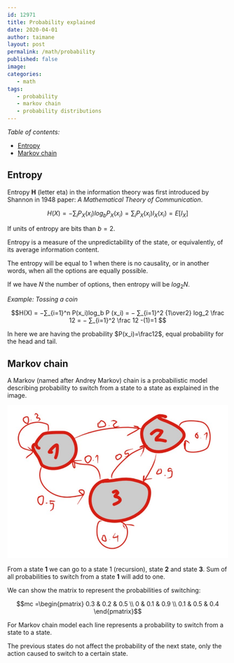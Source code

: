 ```yaml
---
id: 12971
title: Probability explained
date: 2020-04-01
author: taimane
layout: post
permalink: /math/probability
published: false
image: 
categories: 
   - math
tags:
   - probability
   - markov chain
   - probability distributions
---
```



_Table of contents:_
- [Entropy](#entropy)
- [Markov chain](#markov-chain)

## Entropy

Entropy **Η** (letter eta) in the information theory was first introduced by Shannon in 1948 paper: _A Mathematical Theory of Communication_.

$$H(X)=−∑_i P_X ( x_i ) log_b ⁡ P_X ( x_i ) = ∑_i P_X ( x_i ) I_X ( x_i ) = E ⁡ [ I_X ] $$

If units of entropy are bits than $b=2$.

Entropy is a measure of the unpredictability of the state, or equivalently, of its average information content.

The entropy will be equal to 1 when there is no causality, or in another words, when all the options are equally possible.

If we have $N$ the number of options, then entropy will be $log_2 N$.

_Example: Tossing a coin_


$$H(X) = −∑_{i=1}^n P(x_i)log_b ⁡P (x_i) = − ∑_{i=1}^2 {1\over2} log_2 \frac 12 = − ∑_{i=1}^2 \frac 12 -(1)=1 $$

In here we are having the probability $P(x_i)=\frac12$, equal probability for the head and tail.



## Markov chain

A Markov (named after Andrey Markov) chain is a probabilistic model describing probability to switch from a state to a state as explained in the image.

![markov chains](../wp-content/uploads/2020/04/markov-chains.jpg)

From a state **1** we can go to a state 1 (recursion), state **2** and state **3**. Sum of all probabilities to switch from a state **1** will add to one.

We can show the matrix to represent the probabilities of switching:

<script type="text/javascript" src="http://cdn.mathjax.org/mathjax/latest/MathJax.js?config=default"></script>

$$mc =\begin{pmatrix} 0.3 & 0.2 & 0.5 \\ 0 & 0.1 & 0.9 \\ 0.1 & 0.5 & 0.4 \end{pmatrix}$$

For Markov chain model each line represents a probability to switch from a state to a state.

The previous states do not affect the probability of the next state, only the action caused to switch to a certain state.

